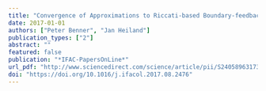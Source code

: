 ```yaml
---
title: "Convergence of Approximations to Riccati-based Boundary-feedback Stabilization of Laminar Flows"
date: 2017-01-01
authors: ["Peter Benner", "Jan Heiland"]
publication_types: ["2"]
abstract: ""
featured: false
publication: "*IFAC-PapersOnLine*"
url_pdf: "http://www.sciencedirect.com/science/article/pii/S2405896317333931"
doi: "https://doi.org/10.1016/j.ifacol.2017.08.2476"
---
```


